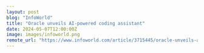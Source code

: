 ```yaml
---
layout: post
blog: "InfoWorld"
title: "Oracle unveils AI-powered coding assistant"
date: 2024-05-07T12:00:00Z
image: images/infoworld.png
remote_url: "https://www.infoworld.com/article/3715445/oracle-unveils-ai-powered-coding-assistant.html#tk.rss_applicationdevelopment"
---
```

